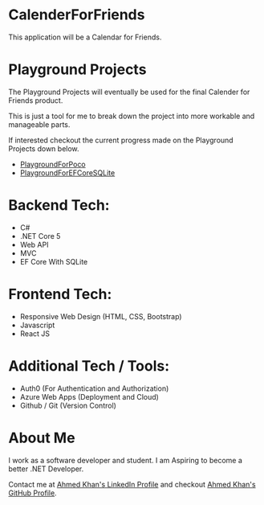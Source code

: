 # CalenderForFriends

This application will be a Calendar for Friends. 

# Playground Projects

The Playground Projects will eventually be used for the final Calender for Friends product.

This is just a tool for me to break down the project into more workable and manageable parts.

If interested checkout the current progress made on the Playground Projects down below.

* [PlaygroundForPoco](PlaygroundForPoco)
* [PlaygroundForEFCoreSQLite](PlaygroundForEFCoreSQLite)

# Backend Tech:

* C#
* .NET Core 5 
* Web API
* MVC
* EF Core With SQLite

# Frontend Tech:

* Responsive Web Design (HTML, CSS, Bootstrap)
* Javascript 
* React JS

# Additional Tech / Tools: 

* Auth0 (For Authentication and Authorization)
* Azure Web Apps (Deployment and Cloud)
* Github / Git (Version Control)

# About Me

I work as a software developer and student. I am Aspiring to become a better .NET Developer.  

Contact me at [Ahmed Khan's LinkedIn Profile](https://www.linkedin.com/in/ahmedkhansoftware/) and checkout  [Ahmed Khan's GitHub Profile](https://github.com/ahmedkhansoftware).